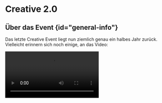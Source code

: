 <primary-label ref="event-held"/>
<secondary-label ref="creative2-mc-version"/>
<secondary-label ref="creative2-date"/>

# Creative 2.0

## Über das Event {id="general-info"}

Das letzte Creative Event liegt nun ziemlich genau ein halbes Jahr zurück. \
Vielleicht erinnern sich noch einige, an das Video:

<video src="https://www.youtube.com/watch?v=7l1js8HDF8s"/>

Seitdem sind hunderte neue Spieler auf den Server gekommen und es haben sich etliche neue Gruppen gebildet. Daher möchten wir dieses Event noch einmal wiederholen!

Diesmal wird das Event jedoch nicht nur 24 Stunden laufen, sondern volle 7 Tage!
Darüber hinaus werden dieses Mal keine Schematics erlaubt sein. Ihr müsst also zeigen, was ihr wirklich könnt.
Um euch mehr Freiraum beim Gestalten eurer Bauwerke zu ermöglichen, wird außerdem die Bauhöhe in diesem Event auf `1024` Blöcke erhöht.
Es wird spannend zu sehen, was ihr alles innerhalb einer ganzen Woche erschaffen könnt.


## Geänderte Regeln {id="rules"}

> Neben den allgemeinen Serverregeln, welche ihr [hier](rules.md) einsehen k&ouml;nnt, gilt folgender Zusatz:
>
> In diesem Event ist die Nutzung von **Litematica und / oder anderen Schematic Mods nicht gestattet** und kann zu einem Ausschluss führen!
>
{style="warning" title="Es gibt geänderte Regeln speziell für dieses Event!"}

### Geänderte Mechaniken {id="changed-mechanics"}

Um den Server stabil zu halten und den Supportaufwand zu minimieren, wurden für das Event einige Mechaniken geändert oder deaktiviert.

- Ihr könnt keine Items droppen / aufheben
- Der Nether und das End sind deaktiviert
- Es stehen grundsätzlich nur Items zur Verfügung, die es auch "normal" gibt. Es können keine Custom Items z. B. aus dem Singleplayer genutzt werden
- Mit Ausnahme von ArmorStands und ItemFrames gibt es keine Entities und es können auch keine gespawned werden
- Einige Blöcke werden nicht getickt. Dies betrifft z. B. LeafDecay, CropGrowth und FarmlandMoisture

### Teleportation {id="teleportation"}

Um euch das Zusammenspiel zu erleichtern, habt ihr bei diesem Event die Möglichkeit, euch mit `/tpa <Spieler>` zu euren Freunden zu teleportieren.

Darüber hinaus könnt ihr euch mit `/sethome` einen Home-Punkt setzen und euch mit `/home` dorthin zurück teleportieren.

> **Achtung:** Ihr könnt diese Befehle nur alle 10 Minuten verwenden!
>
{style="note"}

### VoiceChat {id="voicechat"}

In diesem Event steht euch ein Ingame-VoiceChat zur Verfügung, über welchen ihr mit anderen Spielern sprechen könnt.

Um den VoiceChat benutzen zu können, müsst ihr euch die SimpleVoiceChat Mod installieren.

Den Download der Mod findet ihr hier: [SimpleVoiceChat](https://modrinth.com/plugin/simple-voice-chat)


## Q&amp;A {id="q-a"}

{collapsible="true" default-state="collapsed"}
Wann beginnt das Event? {id="event-date"}
: Das Event läuft voraussichtlich vom **15.02.2025 - 16:00 Uhr** bis zum **22.02.2025 - 16:00 Uhr**.

Welche Version von Minecraft wird benötigt? {id="event-mc-version"}
: Das Event wird in der Version **1.21.4** stattfinden.

Was passiert, wenn ich gegen die Regeln verstoße? {id="event-rules"}
: Regelverstöße werden ernst genommen und können zum dauerhaften Ausschluss vom gesamten Server führen. Haltet euch
bitte an die Regeln, um ein faires und spaßiges Event für alle zu gewährleisten und beachtet die Eventspezifischen Regeln für dieses Event!

Kann man auch später noch dem Event beitreten? {id="event-join-later"}
: Ja, auch wenn das Event bereits begonnen hat, kannst du jederzeit dem Event beitreten. Wenn allerdings die maximale
Spieleranzahl erreicht ist, kann es sein, dass du dich in die Warteschlange einreihen musst.
